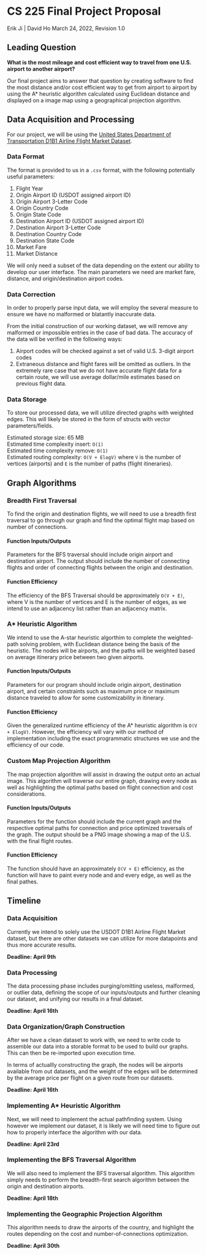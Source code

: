 # CS 225 Final Project Proposal
Erik Ji | David Ho
March 24, 2022, Revision 1.0  

## Leading Question
**What is the most mileage and cost efficient way to travel from one U.S. airport to another airport?**  

Our final project aims to answer that question by creating software to find the most distance and/or cost efficient way to get from airport to airport by using the A* heuristic algorithm calculated using Euclidean distance and displayed on a image map using a geographical projection algorithm.

## Data Acquisition and Processing
For our project, we will be using the [United States Department of Transportation D1B1 Airline Flight Market Dataset](https://www.transtats.bts.gov/DL_SelectFields.aspx?gnoyr_VQ=FHK&QO_fu146_anzr=b4vtv0%20n0q%20Qr56v0n6v10%20f748rB).

### Data Format
The format is provided to us in a `.csv` format, with the following potentially useful parameters:

1. Flight Year
1. Origin Airport ID (USDOT assigned airport ID)
1. Origin Airport 3-Letter Code
1. Origin Country Code
1. Origin State Code
1. Destination Airport ID (USDOT assigned airport ID)
1. Destination Airport 3-Letter Code
1. Destination Country Code
1. Destination State Code
1. Market Fare
1. Market Distance

We will only need a subset of the data depending on the extent our ability to develop our user interface. The main parameters we need are market fare, distance, and origin/destination airport codes.

### Data Correction
In order to properly parse input data, we will employ the several measure to ensure we have no malformed or blatantly inaccurate data. 

From the initial construction of our working dataset, we will remove any malformed or impossible entries in the case of bad data. The accuracy of the data will be verified in the following ways:

1. Airport codes will be checked against a set of valid U.S. 3-digit airport codes
1. Extraneous distance and flight fares will be omitted as outliers. In the extremely rare case that we do not have accurate flight data for a certain route, we will use average dollar/mile estimates based on previous flight data.

### Data Storage 
To store our processed data, we will utilize directed graphs with weighted edges. This will likely be stored in the form of structs with vector parameters/fields.

Estimated storage size: 65 MB  
Estimated time complexity insert: `O(1)`  
Estimated time complexity remove: `O(1)`  
Estimated routing complexity: `O(V + ElogV)` where `V` is the number of vertices (airports) and `E` is the number of paths (flight itineraries).

## Graph Algorithms

### Breadth First Traversal
To find the origin and destination flights, we will need to use a breadth first traversal to go through our graph and find the optimal flight map based on number of connections. 

#### Function Inputs/Outputs
Parameters for the BFS traversal should include origin airport and destination airport. The output should include the number of connecting flights and order of connecting flights between the origin and destination.

#### Function Efficiency
The efficiency of the BFS Traversal should be approximately `O(V + E)`, where V is the number of vertices and E is the number of edges, as we intend to use an adjacency list rather than an adjacency matrix.
### A* Heuristic Algorithm
We intend to use the A-star heuristic algorthim to complete the weighted-path solving problem, with Euclidean distance being the basis of the heuristic. The nodes will be airports, and the paths will be weighted based on average itinerary price between two given airports.

#### Function Inputs/Outputs
Parameters for our program should include origin airport, destination airport, and certain constraints such as maximum price or maximum distance traveled to allow for some customizability in itinerary.

#### Function Efficiency
Given the generalized runtime efficiency of the A* heuristic algorithm is `O(V + ElogV)`. However, the efficiency will vary with our method of implementation including the exact programmatic structures we use and the efficiency of our code.

### Custom Map Projection Algorithm
The map projection algorithm will assist in drawing the output onto an actual image. This algorithm will traverse our entire graph, drawing every node as well as highlighting the optimal paths based on flight connection and cost considerations.

#### Function Inputs/Outputs
Parameters for the function should include the current graph and the respective optimal paths for connection and price optimized traversals of the graph. The output should be a PNG image showing a map of the U.S. with the final flight routes.

#### Function Efficiency
The function should have an approximately `O(V + E)` efficiency, as the function will have to paint every node and and every edge, as well as the final pathes.

## Timeline
### Data Acquisition
Currently we intend to solely use the USDOT D1B1 Airline Flight Market dataset, but there are other datasets we can utilize for more datapoints and thus more accurate results.

**Deadline: April 9th**

### Data Processing
The data processing phase includes purging/omitting useless, malformed, or outlier data, defining the scope of our inputs/outputs and further cleaning our dataset, and unifying our results in a final dataset.

**Deadline: April 16th**

### Data Organization/Graph Construction
After we have a clean dataset to work with, we need to write code to assemble our data into a storable format to be used to build our graphs. This can then be re-imported upon execution time.

In terms of actuallly constructing the graph, the nodes will be airports available from out datasets, and the weight of the edges will be determined by the average price per flight on a given route from our datasets. 


**Deadline: April 16th**


### Implementing A* Heuristic Algorithm
Next, we will need to implement the actual pathfinding system. Using however we implement our dataset, it is likely we will need time to figure out how to properly interface the algorithm with our data.

**Deadline: April 23rd**
### Implementing the BFS Traversal Algorithm
We will also need to implement the BFS traversal algorithm. This algorithm simply needs to perform the breadth-first search algorithm between the origin and destination airports.

**Deadline: April 18th**

### Implementing the Geographic Projection Algorithm
This algorithm needs to draw the airports of the country, and highlight the routes depending on the cost and number-of-connections optimization.

**Deadline: April 30th**
